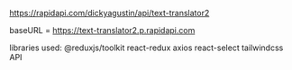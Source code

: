 https://rapidapi.com/dickyagustin/api/text-translator2

baseURL = https://text-translator2.p.rapidapi.com

libraries used:
@reduxjs/toolkit
react-redux
axios
react-select
tailwindcss
API
